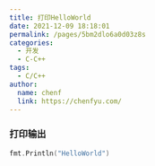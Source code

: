 ```yaml
---
title: 打印HelloWorld
date: 2021-12-09 18:18:01
permalink: /pages/5bm2dlo6a0d03z8s
categories:
  - 开发
  - C-C++
tags:
  - C/C++
author:
  name: chenf
  link: https://chenfyu.com/
---
```


### 打印输出
```c
fmt.Println("HelloWorld")
```